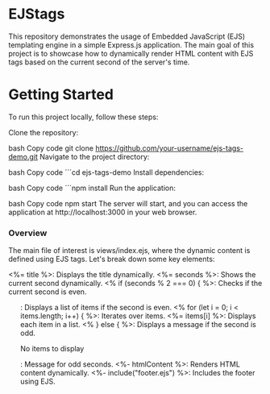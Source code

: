 # EJStags
This repository demonstrates the usage of Embedded JavaScript (EJS) templating engine in a simple Express.js application. The main goal of this project is to showcase how to dynamically render HTML content with EJS tags based on the current second of the server's time.

# Getting Started
To run this project locally, follow these steps:

Clone the repository:

bash
Copy code
git clone https://github.com/your-username/ejs-tags-demo.git
Navigate to the project directory:

bash
Copy code
 ´´´cd ejs-tags-demo
Install dependencies:

bash
Copy code
 ´´´npm install
Run the application:

bash
Copy code
npm start
The server will start, and you can access the application at http://localhost:3000 in your web browser.

### Overview
The main file of interest is views/index.ejs, where the dynamic content is defined using EJS tags. Let's break down some key elements:

<%= title %>: Displays the title dynamically.
<%= seconds %>: Shows the current second dynamically.
<% if (seconds % 2 === 0) { %>: Checks if the current second is even.
<ul>: Displays a list of items if the second is even.
<% for (let i = 0; i < items.length; i++) { %>: Iterates over items.
<%= items[i] %>: Displays each item in a list.
<% } else { %>: Displays a message if the second is odd.
<p>No items to display</p>: Message for odd seconds.
<%- htmlContent %>: Renders HTML content dynamically.
<%- include("footer.ejs") %>: Includes the footer using EJS.

